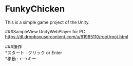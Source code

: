 FunkyChicken
=============

This is a simple game project of the Unity.

###SampleView
UnityWebPlayer for PC  
https://dl.dropboxusercontent.com/u/61985110/root/root.html

###操作  
*スタート : クリック or Enter  
*移動 : ←→キー
